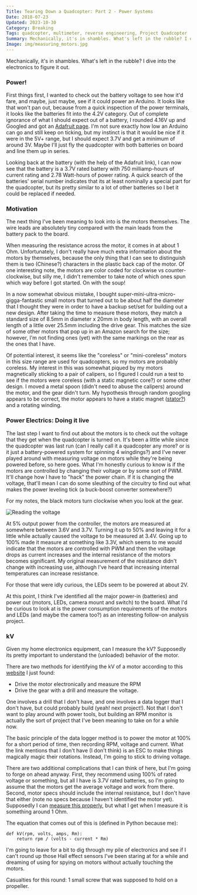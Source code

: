 ```yaml
---
Title: Tearing Down a Quadcopter: Part 2 - Power Systems
Date: 2018-07-23
Updated: 2023-10-30
Category: Breaking
Tags: quadcopter, multimeter, reverse engineering, Project Quadcopter
Summary: Mechanically, it's in shambles. What's left in the rubble? I dive into the electronics to figure it out.
Image: img/measuring_motors.jpg
---
```


Mechanically, it's in shambles. What's left in the rubble? I dive into the electronics to figure it out.

### Power!

First things first, I wanted to check out the battery voltage to see how it'd
fare, and maybe, just maybe, see if it could power an Arduino. It looks like
that won't pan out, because from a quick inspection of the power terminals, it
looks like the batteries fit into the 4.2V category. Out of complete ignorance
of what I should expect out of a battery, I rounded 4.16V up and Googled and got
an [Adafruit
page](https://learn.adafruit.com/li-ion-and-lipoly-batteries/voltages). I'm not
sure exactly how low an Arduino can go and still keep on ticking, but my
instinct is that it would be nice if it were in the 5V+ range, but I should
expect 3.7V and get a minimum of around 3V. Maybe I'll just
fly the quadcopter with both batteries on board and line them up in series.

Looking back at the battery (with the help of the Adafruit link), I can now see
that the battery is a 3.7V rated battery with 750 milliamp-hours of current
rating and 2.78 Watt-hours of power rating. A quick search of the batteries'
serial number indicates that its at least nominally a special part for the
quadcopter, but its pretty similar to a lot of other batteries so I bet it could
be replaced if needed.

### Motivation

The next thing I've been meaning to look into is the motors themselves. The wire
leads are absolutely tiny compared with the main leads from the battery pack to
the board.

When measuring the resistance across the motor, it comes in at about 1 Ohm.
Unfortunately, I don't really have much extra information about the motors by
themselves, because the only thing that I can see to distinguish them is two
(Chinese?) characters in the plastic back cap of the motor. Of one interesting
note, the motors are color coded for clockwise vs counter-clockwise, but silly
me, I didn't remember to take note of which ones spun which way before I got
started. On with the soup!

In a now somewhat obvious mistake, I bought
super-mini-ultra-micro-gigga-fantastic small motors that turned out to be about
half the diameter that I thought they were in order to have a backup set/set for
building out a new design. After taking the time to measure these motors, they
match a standard size of 8.5mm in diameter x 20mm
in body length, with an overall length of a little over 25.5mm including the
drive gear. This matches the size of some other motors that pop up in an Amazon
search for the size; however, I'm not finding ones (yet) with the same markings
on the rear as the ones that I have.

Of potential interest, it seems like the
"coreless" or "mini-coreless" motors in this size range are used for
quadcopters, so my motors are probably coreless. My interest in this was
somewhat piqued by my motors magnetically sticking to a pair of calipers, so I
figured I could run a test to see if the motors were coreless (with a static
magnetic core?) or some other design. I moved a metal spoon (didn't need to
abuse the calipers) around the motor, and the gear didn't turn. My hypothesis
through random googling appears to be correct, the motor appears to have a
static magnet
([stator?](http://www.koshindenki.com/img/file/CL_TechnologyOvr_R3a_Std.pdf))
and a rotating winding.

### Power Electrics: Doing it live

The last step I want to find out about the motors is to check out the voltage
that they get when the quadcopter is turned on. It's been a little while since
the quadcopter was last run (can I really call it a quadcopter any more? or is
it just a battery-powered system for spinning 4 wingdings?) and I've never
played around with measuring voltage on motors while they're being powered
before, so here goes. What I'm honestly curious to know is if the motors are
controlled by changing their voltage or by some sort of PWM. It'll change how I
have to "hack" the power chain. If it is changing the voltage, that'll mean I
can do some sleuthing of the circuitry to find out what makes the power leveling
tick (a buck-boost converter somewhere?)

For my notes, the black motors turn clockwise when you look at the gear.

![Reading the voltage]({attach}img/measuring_motors.jpg)

At 5% output power from the controller, the motors are measured at somewhere
between 3.6V and 3.7V. Turning it up to 50% and leaving it for a little while
actually caused the voltage to be measured at 3.4V. Going up to 100% made it
measure at something like 3.3V, which seems to me would indicate that the motors
are controlled with PWM and then the voltage drops as current increases and the
internal resistance of the motors becomes significant. My original measurement
of the resistance didn't change with increasing use, although I've heard that
increasing internal temperatures can increase resistance.

For those that were idly curious, the LEDs seem to be powered at about 2V.

At this point, I think I've identified all the major power-in (batteries) and
power out (motors, LEDs, camera mount and switch) to the board. What I'd be
curious to look at is the power consumption requirements of the motors and LEDs
(and maybe the camera too?) as an interesting follow-on analysis project.

### kV

Given my home electronics equipment, can I measure the kV? Supposedly its pretty
important to understand the (unloaded) behavior of the motor.

There are two methods for identifying the kV of a motor according to this
[website](http://www.radiocontrolinfo.com/brushless-motor-efficiency/brushless-motor-kv-measure-a-motors-kv/)
I just found:
 - Drive the motor electronically and measure the RPM
 - Drive the gear with a drill and measure the voltage.

One involves a drill that I don't have, and one involves a data logger that I
don't have, but could probably build (yeah! next project!). Not that I don't
want to play around with power tools, but building an RPM monitor is actually
the sort of project that I've been meaning to take on for a while now.

The basic principle of the data logger method is to power the motor at 100% for
a short period of time, then recording RPM, voltage and current. What the link
mentions that I don't have (I don't think) is an ESC to make things magically
magic their rotations. Instead, I'm going to stick to driving voltage.

There are two additional complications that I can think of here, but I'm going
to forge on ahead anyway. First, they recommend using 100% of rated voltage or
something, but all I have is 3.7V rated batteries, so I'm going to assume that
the motors get the average voltage and work from there. Second, motor specs
should include the internal resistance, but I don't have that either (note no
specs because I haven't identified the motor yet). Supposedly I can [measure this
properly](http://www.radiocontrolinfo.com/brushless-motor-efficiency/brushless-motor-winding-resistance/),
but what I get when I measure it is something around 1 Ohm.

The equation that comes out of this is (defined in Python because me):

```
def kV(rpm, volts, amps, Rm):
    return rpm / (volts - current * Rm)
```

I'm going to leave for a bit to dig through my pile of electronics and see
if I can't round up those Hall effect sensors I've been staring at for a while
and dreaming of using for spying on motors without actually touching the motors.

Casualties for this round: 1 small screw that was supposed to hold on a propeller.
